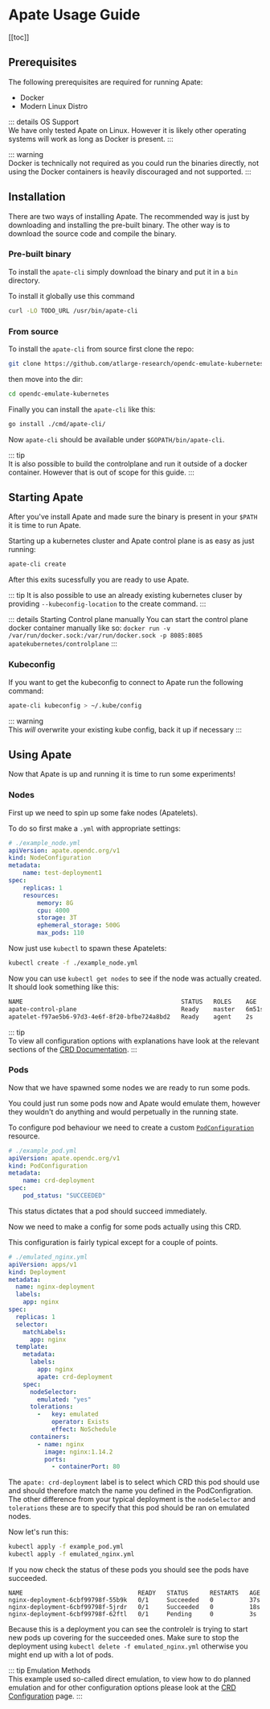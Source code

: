 # Apate Usage Guide

[[toc]]

## Prerequisites
The following prerequisites are required for running Apate:
* Docker
* Modern Linux Distro

::: details OS Support  
We have only tested Apate on Linux. However it is likely other operating systems will work as long as Docker is present.
:::

::: warning  
Docker is technically not required as you could run the binaries directly, not using the Docker containers is heavily discouraged and not supported.
:::

## Installation
There are two ways of installing Apate. The recommended way is just by downloading and installing the pre-built binary. The other way is to download the source code and compile the binary.

### Pre-built binary <Badge text="recommended"/>
To install the `apate-cli` simply download the binary and put it in a `bin` directory.

To install it globally use this command
<!-- TODO: add url -->
```sh
curl -LO TODO_URL /usr/bin/apate-cli 
```

### From source
To install the `apate-cli` from source first clone the repo:

```bash
git clone https://github.com/atlarge-research/opendc-emulate-kubernetes
```

then move into the dir:
```bash
cd opendc-emulate-kubernetes
```

Finally you can install the `apate-cli` like this:
```bash
go install ./cmd/apate-cli/
```

Now `apate-cli` should be available under `$GOPATH/bin/apate-cli`.

::: tip  
It is also possible to build the controlplane and run it outside of a docker container. However that is out of scope for this guide.
:::

## Starting Apate
After you've install Apate and made sure the binary is present in your `$PATH` it is time to run Apate.

Starting up a kubernetes cluster and Apate control plane is as easy as just running:
```sh
apate-cli create
```

After this exits sucessfully you are ready to use Apate.

::: tip
It is also possible to use an already existing kubernetes cluser by providing `--kubeconfig-location` to the create command.
:::

::: details Starting Control plane manually
You can start the control plane docker container manually like so: `docker run -v /var/run/docker.sock:/var/run/docker.sock -p 8085:8085 apatekubernetes/controlplane`
:::

### Kubeconfig
If you want to get the kubeconfig to connect to Apate run the following command:
```sh
apate-cli kubeconfig > ~/.kube/config
```
::: warning  
This _will_ overwrite your existing kube config, back it up if necessary
:::
<!-- TODO: Could we use contexts here to make this nicer to work with? -->

## Using Apate
Now that Apate is up and running it is time to run some experiments!

### Nodes
First up we need to spin up some fake nodes (Apatelets). 

To do so first make a `.yml` with appropriate settings:
```yml
# ./example_node.yml
apiVersion: apate.opendc.org/v1
kind: NodeConfiguration
metadata:
    name: test-deployment1
spec:
    replicas: 1
    resources:
        memory: 8G
        cpu: 4000
        storage: 3T
        ephemeral_storage: 500G
        max_pods: 110
```

Now just use `kubectl` to spawn these Apatelets:

```sh
kubectl create -f ./example_node.yml
```

Now you can use `kubectl get nodes` to see if the node was actually created. It should look something like this:
```zsh
NAME                                            STATUS   ROLES    AGE     VERSION
apate-control-plane                             Ready    master   6m51s   v1.17.0
apatelet-f97ae5b6-97d3-4e6f-8f20-bfbe724a8bd2   Ready    agent    2s      v1.15.2
```

::: tip  
To view all configuration options with explanations have look at the relevant sections of the [CRD Documentation](./configuration.md#nodes).
:::

### Pods
Now that we have spawned some nodes we are ready to run some pods.

You could just run some pods now and Apate would emulate them, however they wouldn't do anything and would perpetually in the running state.

To configure pod behaviour we need to create a custom [`PodConfiguration`](./configuration.html#pods) resource.

```yml
# ./example_pod.yml
apiVersion: apate.opendc.org/v1
kind: PodConfiguration
metadata:
    name: crd-deployment
spec:
    pod_status: "SUCCEEDED"
```

This status dictates that a pod should succeed immediately.

Now we need to make a config for some pods actually using this CRD.

This configuration is fairly typical except for a couple of points.
```yml
# ./emulated_nginx.yml
apiVersion: apps/v1
kind: Deployment
metadata:
  name: nginx-deployment
  labels:
    app: nginx
spec:
  replicas: 1
  selector:
    matchLabels:
      app: nginx
  template:
    metadata:
      labels:
        app: nginx
        apate: crd-deployment
    spec:
      nodeSelector:
        emulated: "yes"
      tolerations:
        -   key: emulated
            operator: Exists
            effect: NoSchedule
      containers:
        - name: nginx
          image: nginx:1.14.2
          ports:
            - containerPort: 80
```
The `apate: crd-deployment` label is to select which CRD this pod should use and should therefore match the name you defined in the PodConfigration.
The other difference from your typical deployment is the `nodeSelector` and `tolerations` these are to specify that this pod should be ran on emulated nodes.

Now let's run this:
```sh
kubectl apply -f example_pod.yml
kubectl apply -f emulated_nginx.yml
```

If you now check the status of these pods you should see the pods have succeeded.
```
NAME                                READY   STATUS      RESTARTS   AGE
nginx-deployment-6cbf99798f-55b9k   0/1     Succeeded   0          37s
nginx-deployment-6cbf99798f-5jrdr   0/1     Succeeded   0          18s
nginx-deployment-6cbf99798f-62ftl   0/1     Pending     0          3s
```

Because this is a deployment you can see the controlelr is trying to start new pods up covering for the succeeded ones. Make sure to stop the deployment using `kubectl delete -f emulated_nginx.yml` otherwise you might end up with a lot of pods.

::: tip Emulation Methods  
This example used so-called direct emulation, to view how to do planned emulation and for other configuration options please look at the [CRD Configuration](./configuration.md) page.
:::